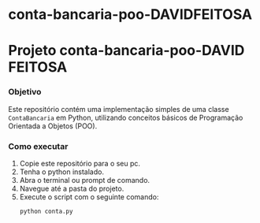 # conta-bancaria-poo-DAVIDFEITOSA
# Projeto conta-bancaria-poo-DAVID FEITOSA

### Objetivo
Este repositório contém uma implementação simples de uma classe `ContaBancaria` em Python, utilizando conceitos básicos de Programação Orientada a Objetos (POO).

### Como executar
1. Copie este repositório para o seu pc.
2. Tenha o python instalado.
3. Abra o terminal ou prompt de comando.
4. Navegue até a pasta do projeto.
5. Execute o script com o seguinte comando:
   ```bash
   python conta.py
